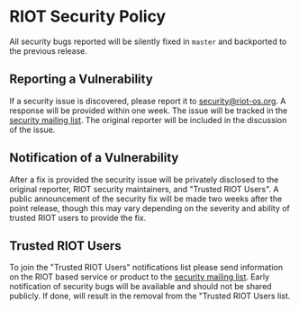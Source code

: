 # RIOT Security Policy

All security bugs reported will be silently fixed in `master` and backported
to the previous release.

## Reporting a Vulnerability

If a security issue is discovered, please report it to security@riot-os.org.
A response will be provided within one week.
The issue will be tracked in the [security mailing list](security@riot-os.org).
The original reporter will be included in the discussion of the issue.

## Notification of a Vulnerability

After a fix is provided the security issue will be privately disclosed to the
original reporter, RIOT security maintainers, and "Trusted RIOT Users".
A public announcement of the security fix will be made two weeks after the
point release, though this may vary depending on the severity and ability of
trusted RIOT users to provide the fix.

## Trusted RIOT Users

To join the "Trusted RIOT Users" notifications list please send information
on the RIOT based service or product to the
[security mailing list](security@riot-os.org).
Early notification of security bugs will be available and should not be shared
publicly.
If done, will result in the removal from the "Trusted RIOT Users list.